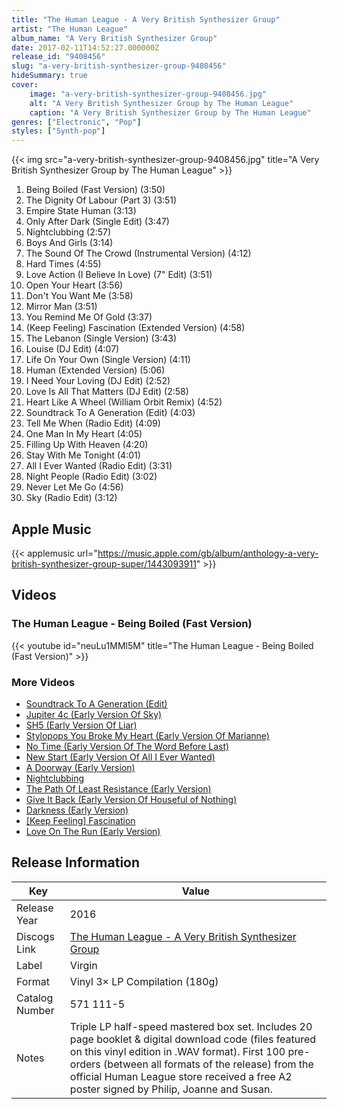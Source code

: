 ```yaml
---
title: "The Human League - A Very British Synthesizer Group"
artist: "The Human League"
album_name: "A Very British Synthesizer Group"
date: 2017-02-11T14:52:27.000000Z
release_id: "9408456"
slug: "a-very-british-synthesizer-group-9408456"
hideSummary: true
cover:
    image: "a-very-british-synthesizer-group-9408456.jpg"
    alt: "A Very British Synthesizer Group by The Human League"
    caption: "A Very British Synthesizer Group by The Human League"
genres: ["Electronic", "Pop"]
styles: ["Synth-pop"]
---
```


{{< img src="a-very-british-synthesizer-group-9408456.jpg" title="A Very British Synthesizer Group by The Human League" >}}

<!-- section break -->

1. Being Boiled (Fast Version) (3:50)
2. The Dignity Of Labour (Part 3) (3:51)
3. Empire State Human (3:13)
4. Only After Dark (Single Edit) (3:47)
5. Nightclubbing (2:57)
6. Boys And Girls (3:14)
7. The Sound Of The Crowd (Instrumental Version) (4:12)
8. Hard Times (4:55)
9. Love Action (I Believe In Love) (7" Edit) (3:51)
10. Open Your Heart (3:56)
11. Don't You Want Me (3:58)
12. Mirror Man (3:51)
13. You Remind Me Of Gold (3:37)
14. (Keep Feeling) Fascination (Extended Version) (4:58)
15. The Lebanon (Single Version) (3:43)
16. Louise (DJ Edit)  (4:07)
17. Life On Your Own (Single Version) (4:11)
18. Human (Extended Version) (5:06)
19. I Need Your Loving (DJ Edit) (2:52)
20. Love Is All That Matters (DJ Edit) (2:58)
21. Heart Like A Wheel (William Orbit Remix) (4:52)
22. Soundtrack To A Generation (Edit) (4:03)
23. Tell Me When (Radio Edit) (4:09)
24. One Man In My Heart (4:05)
25. Filling Up With Heaven (4:20)
26. Stay With Me Tonight (4:01)
27. All I Ever Wanted (Radio Edit) (3:31)
28. Night People (Radio Edit) (3:02)
29. Never Let Me Go (4:56)
30. Sky (Radio Edit) (3:12)

<!-- section break -->




## Apple Music
{{< applemusic url="https://music.apple.com/gb/album/anthology-a-very-british-synthesizer-group-super/1443093911" >}}





## Videos
### The Human League - Being Boiled (Fast Version)
{{< youtube id="neuLu1MMl5M" title="The Human League - Being Boiled (Fast Version)" >}}<br>

### More Videos

- [Soundtrack To A Generation (Edit)](https://www.youtube.com/watch?v=Uh4KgDyJ0t4)
- [Jupiter 4c (Early Version Of Sky)](https://www.youtube.com/watch?v=WIse_jyk2pM)
- [SH5 (Early Version Of Liar)](https://www.youtube.com/watch?v=xmc_zKeTNRo)
- [Stylopops You Broke My Heart (Early Version Of Marianne)](https://www.youtube.com/watch?v=l7Rk0tfld_A)
- [No Time (Early Version Of The Word Before Last)](https://www.youtube.com/watch?v=WsvCxaLpI3s)
- [New Start (Early Version Of All I Ever Wanted)](https://www.youtube.com/watch?v=sSMS03KO014)
- [A Doorway (Early Version)](https://www.youtube.com/watch?v=XlKD0c1RTMs)
- [Nightclubbing](https://www.youtube.com/watch?v=OQl06F6UeMU)
- [The Path Of Least Resistance (Early Version)](https://www.youtube.com/watch?v=W5M9XXs0VAA)
- [Give It Back (Early Version Of Houseful of Nothing)](https://www.youtube.com/watch?v=YkdEtNDs-7A)
- [Darkness (Early Version)](https://www.youtube.com/watch?v=hZ4C-NyJcjY)
- [[Keep Feeling] Fascination](https://www.youtube.com/watch?v=Y2ENOHNZCNQ)
- [Love On The Run (Early Version)](https://www.youtube.com/watch?v=jFPAHPv9CyU)


## Release Information
|  Key           | Value                                                |
| ---------------| ---------------------------------------------------- |
| Release Year   | 2016                                   |
| Discogs Link   | [The Human League - A Very British Synthesizer Group](https://www.discogs.com/release/9408456-The-Human-League-A-Very-British-Synthesizer-Group) |
| Label          | Virgin |
| Format         | Vinyl 3× LP Compilation (180g) |
| Catalog Number | 571 111-5 |
| Notes | Triple LP half-speed mastered box set.  Includes 20 page booklet & digital download code (files featured on this vinyl edition in .WAV format).  First 100 pre-orders (between all formats of the release) from the official Human League store received a free A2 poster signed by Philip, Joanne and Susan.  |